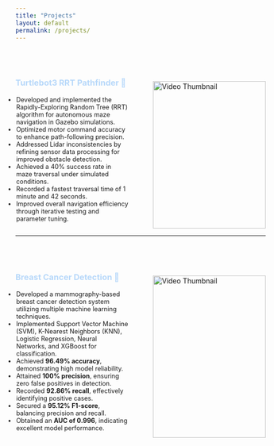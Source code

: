 ```yaml
---
title: "Projects"
layout: default
permalink: /projects/
---
```


  <div class="two-column-layout" style="display: flex; margin-top: 50px; justify-content: space-between;">
        <div class="text-column" style="flex: 1; justify-contect; margin-right: 50px;">
            <h3 style="font-weight: bold;">
            <a href="https://github.com/shizratariq/Turtlebot3-RRT-Pathfinder" 
              style="text-decoration: none; color: #B7D8FA; transition: color 0.2s ease;"
              onmouseover="this.style.color='#5555FA';" 
              onmouseout="this.style.color='#B7D8FA';">
              Turtlebot3 RRT Pathfinder 🔗
            </a>
            </h3>
            <ul style="list-style-type: disc; margin-left: -20px; font-size: 0.9em;">
                <li>Developed and implemented the Rapidly-Exploring Random Tree (RRT) algorithm for autonomous maze navigation in Gazebo simulations.</li>
                <li>Optimized motor command accuracy to enhance path-following precision.</li>
                <li>Addressed Lidar inconsistencies by refining sensor data processing for improved obstacle detection.</li>
                <li>Achieved a 40% success rate in maze traversal under simulated conditions.</li>
                <li>Recorded a fastest traversal time of 1 minute and 42 seconds.</li>
                <li>Improved overall navigation efficiency through iterative testing and parameter tuning. </li>
            </ul>
        </div>
        <div class="video-column" style="flex: 1; margin-top: 30px">
            <a href="https://github.com/shizratariq/Turtlebot3-RRT-Pathfinder" target="_blank">
                <img src= https://github.com/user-attachments/assets/a241002d-1e30-4e9d-ac42-8e8d7268ba81 alt="Video Thumbnail" style="width: 100%; cursor: pointer;">
            </a>
        </div>
</div>

---
  <div class="two-column-layout" style="display: flex; margin-top: 50px; justify-content: space-between;">
        <div class="text-column" style="flex: 1; justify-contect; margin-right: 50px;">
            <h3 style="font-weight: bold;">
            <a href="https://github.com/shizratariq/Breast-Cancer-Detection" 
              style="text-decoration: none; color: #B7D8FA; transition: color 0.2s ease;"
              onmouseover="this.style.color='#5555FA';" 
              onmouseout="this.style.color='#B7D8FA';">
               Breast Cancer Detection 🔗
            </a>
            </h3>
            <ul style="list-style-type: disc; margin-left: -20px; font-size: 0.9em;">
                <li>Developed a mammography-based breast cancer detection system utilizing multiple machine learning techniques.</li>
                <li>Implemented Support Vector Machine (SVM), K-Nearest Neighbors (KNN), Logistic Regression, Neural Networks, and XGBoost for classification.</li>
                <li>Achieved <strong>96.49% accuracy</strong>, demonstrating high model reliability.</li>
                <li>Attained <strong>100% precision</strong>, ensuring zero false positives in detection.</li>
                <li>Recorded <strong>92.86% recall</strong>, effectively identifying positive cases.</li>
                <li>Secured a <strong>95.12% F1-score</strong>, balancing precision and recall.</li>
                <li>Obtained an <strong>AUC of 0.996</strong>, indicating excellent model performance.</li>
            </ul>
        </div>
        <div class="video-column" style="flex: 1; margin-top: 30px">
            <a href="https://github.com/shizratariq/Breast-Cancer-Detection" target="_blank">
                <img src= https://github.com/user-attachments/assets/0783a4fd-46e2-4165-bb97-8bb66a20f1c1 alt="Video Thumbnail" style="width: 100%; cursor: pointer;">
            </a>
        </div>
</div>


